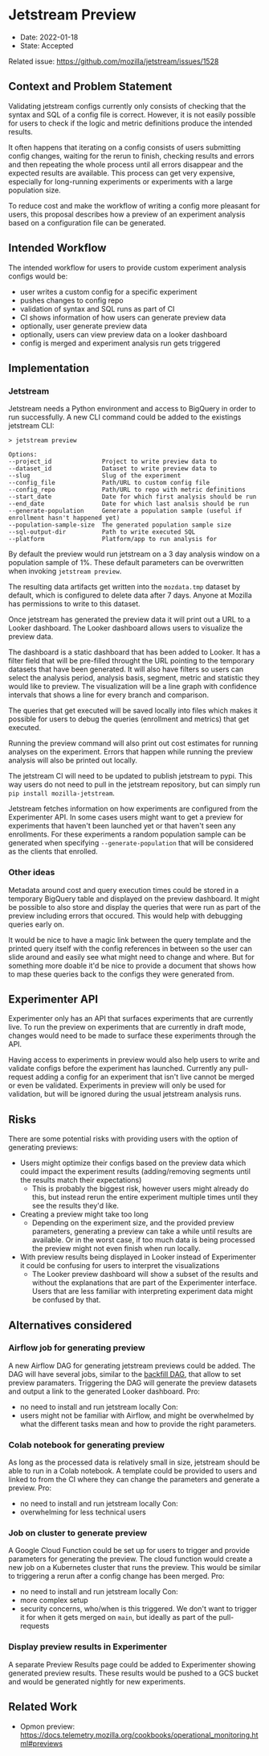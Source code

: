 # Jetstream Preview

* Date: 2022-01-18
* State: Accepted

Related issue: https://github.com/mozilla/jetstream/issues/1528

## Context and Problem Statement

Validating jetstream configs currently only consists of checking that the syntax and SQL of a config file is correct. However, it is not easily possible for users to check if the logic and metric definitions produce the intended results. 

It often happens that iterating on a config consists of users submitting config changes, waiting for the rerun to finish, checking results and errors and then repeating the whole process until all errors disappear and the expected results are available. This process can get very expensive, especially for long-running experiments or experiments with a large population size.

To reduce cost and make the workflow of writing a config more pleasant for users, this proposal describes how a preview of an experiment analysis based on a configuration file can be generated.


## Intended Workflow

The intended workflow for users to provide custom experiment analysis configs would be:

* user writes a custom config for a specific experiment
* pushes changes to config repo
* validation of syntax and SQL runs as part of CI
* CI shows information of how users can generate preview data
* optionally, user generate preview data
* optionally, users can view preview data on a looker dashboard
* config is merged and experiment analysis run gets triggered

## Implementation

### Jetstream

Jetstream needs a Python environment and access to BigQuery in order to run successfully. A new CLI command could be added to the existings jetstream CLI:

```
> jetstream preview

Options:
--project_id              Project to write preview data to
--dataset_id              Dataset to write preview data to
--slug                    Slug of the experiment
--config_file             Path/URL to custom config file
--config_repo             Path/URL to repo with metric definitions
--start_date              Date for which first analysis should be run
--end_date                Date for which last analsis should be run
--generate-population     Generate a population sample (useful if enrollment hasn't happened yet)
--population-sample-size  The generated population sample size
--sql-output-dir          Path to write executed SQL 
--platform                Platform/app to run analysis for
```

By default the preview would run jetstream on a 3 day analysis window on a population sample of 1%.
These default parameters can be overwritten when invoking `jetstream preview`.

The resulting data artifacts get written into the `mozdata.tmp` dataset by default, which is configured to delete data after 7 days. Anyone at Mozilla has permissions to write to this dataset.

Once jetstream has generated the preview data it will print out a URL to a Looker dashboard. The Looker dashboard allows users to visualize the preview data. 

The dashboard is a static dashboard that has been added to Looker. It has a filter field that will be pre-filled throught the URL pointing to the temporary datasets that have been generated. It will also have filters so users can select the analysis period, analysis basis, segment, metric and statistic they would like to preview. The visualization will be a line graph with confidence intervals that shows a line for every branch and comparison.

The queries that get executed will be saved locally into files which makes it possible for users to debug the queries (enrollment and metrics) that get executed.

Running the preview command will also print out cost estimates for running analyses on the experiment. Errors that happen while running the preview analysis will also be printed out locally.

The jetstream CI will need to be updated to publish jetstream to pypi. This way users do not need to pull in the jetstream repository, but can simply run `pip install mozilla-jetstream`.

Jetstream fetches information on how experiments are configured from the Experimenter API. In some cases users might want to get a preview for experiments that haven't been launched yet or that haven't seen any enrollments. For these experiments a random population sample can be generated when specifying `--generate-population` that will be considered as the clients that enrolled.

### Other ideas

Metadata around cost and query execution times could be stored in a temporary BigQuery table and displayed on the preview dashboard. It might be possible to also store and display the queries that were run as part of the preview including errors that occured. This would help with debugging queries early on.

It would be nice to have a magic link between the query template and the printed query itself with the config references in between so the user can slide around and easily see what might need to change and where. But for something more doable it'd be nice to provide a document that shows how to map these queries back to the configs they were generated from.

## Experimenter API

Experimenter only has an API that surfaces experiments that are currently live. To run the preview on experiments that are currently in draft mode, changes would need to be made to surface these experiments through the API.

Having access to experiments in preview would also help users to write and validate configs before the experiment has launched. Currently any pull-request adding a config for an experiment that isn't live cannot be merged or even be validated. Experiments in preview will only be used for validation, but will be ignored during the usual jetstream analysis runs.

## Risks

There are some potential risks with providing users with the option of generating previews:
* Users might optimize their configs based on the preview data which could impact the experiment results (adding/removing segments until the results match their expectations)
    * This is probably the biggest risk, however users might already do this, but instead rerun the entire experiment multiple times until they see the results they'd like.
* Creating a preview might take too long
    * Depending on the experiment size, and the provided preview parameters, generating a preview can take a while until results are available. Or in the worst case, if too much data is being processed the preview might not even finish when run locally.
* With preview results being displayed in Looker instead of Experimenter it could be confusing for users to interpret the visualizations
    * The Looker preview dashboard will show a subset of the results and without the explanations that are part of the Experimenter interface. Users that are less familiar with interpreting experiment data might be confused by that.

## Alternatives considered

### Airflow job for generating preview

A new Airflow DAG for generating jetstream previews could be added. The DAG will have several jobs, similar to the [backfill DAG](https://workflow.telemetry.mozilla.org/dags/backfill/grid), that allow to set preview paramaters. Triggering the DAG will generate the preview datasets and output a link to the generated Looker dashboard. 
Pro:
* no need to install and run jetstream locally
Con:
* users might not be familiar with Airflow, and might be overwhelmed by what the different tasks mean and how to provide the right parameters.

### Colab notebook for generating preview

As long as the processed data is relatively small in size, jetstream should be able to run in a Colab notebook. A template could be provided to users and linked to from the CI where they can change the parameters and generate a preview.
Pro:
* no need to install and run jetstream locally
Con:
* overwhelming for less technical users

### Job on cluster to generate preview

A Google Cloud Function could be set up for users to trigger and provide parameters for generating the preview. The cloud function would create a new job on a Kubernetes cluster that runs the preview. This would be similar to triggering a rerun after a config change has been merged.
Pro:
* no need to install and run jetstream locally
Con:
* more complex setup
* security concerns, who/when is this triggered. We don't want to trigger it for when it gets merged on `main`, but ideally as part of the pull-requests

### Display preview results in Experimenter

A separate Preview Results page could be added to Experimenter showing generated preview results. These results would be pushed to a GCS bucket and would be generated nightly for new experiments. 

## Related Work

* Opmon preview: https://docs.telemetry.mozilla.org/cookbooks/operational_monitoring.html#previews
